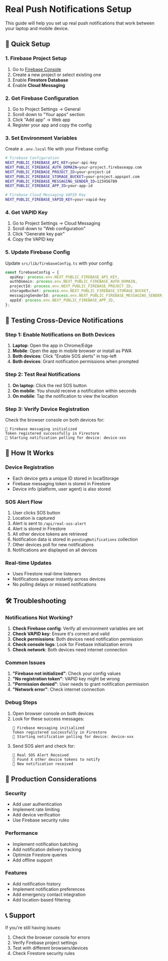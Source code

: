 # Real Push Notifications Setup

This guide will help you set up real push notifications that work between your laptop and mobile device.

## 🚀 Quick Setup

### 1. Firebase Project Setup

1. Go to [Firebase Console](https://console.firebase.google.com/)
2. Create a new project or select existing one
3. Enable **Firestore Database**
4. Enable **Cloud Messaging**

### 2. Get Firebase Configuration

1. Go to Project Settings → General
2. Scroll down to "Your apps" section
3. Click "Add app" → Web app
4. Register your app and copy the config

### 3. Set Environment Variables

Create a `.env.local` file with your Firebase config:

```bash
# Firebase Configuration
NEXT_PUBLIC_FIREBASE_API_KEY=your-api-key
NEXT_PUBLIC_FIREBASE_AUTH_DOMAIN=your-project.firebaseapp.com
NEXT_PUBLIC_FIREBASE_PROJECT_ID=your-project-id
NEXT_PUBLIC_FIREBASE_STORAGE_BUCKET=your-project.appspot.com
NEXT_PUBLIC_FIREBASE_MESSAGING_SENDER_ID=123456789
NEXT_PUBLIC_FIREBASE_APP_ID=your-app-id

# Firebase Cloud Messaging VAPID Key
NEXT_PUBLIC_FIREBASE_VAPID_KEY=your-vapid-key
```

### 4. Get VAPID Key

1. Go to Project Settings → Cloud Messaging
2. Scroll down to "Web configuration"
3. Click "Generate key pair"
4. Copy the VAPID key

### 5. Update Firebase Config

Update `src/lib/firebaseConfig.ts` with your config:

```typescript
const firebaseConfig = {
  apiKey: process.env.NEXT_PUBLIC_FIREBASE_API_KEY,
  authDomain: process.env.NEXT_PUBLIC_FIREBASE_AUTH_DOMAIN,
  projectId: process.env.NEXT_PUBLIC_FIREBASE_PROJECT_ID,
  storageBucket: process.env.NEXT_PUBLIC_FIREBASE_STORAGE_BUCKET,
  messagingSenderId: process.env.NEXT_PUBLIC_FIREBASE_MESSAGING_SENDER_ID,
  appId: process.env.NEXT_PUBLIC_FIREBASE_APP_ID,
};
```

## 📱 Testing Cross-Device Notifications

### Step 1: Enable Notifications on Both Devices

1. **Laptop**: Open the app in Chrome/Edge
2. **Mobile**: Open the app in mobile browser or install as PWA
3. **Both devices**: Click "Enable SOS alerts" in top-left
4. **Both devices**: Grant notification permissions when prompted

### Step 2: Test Real Notifications

1. **On laptop**: Click the red SOS button
2. **On mobile**: You should receive a notification within seconds
3. **On mobile**: Tap the notification to view the location

### Step 3: Verify Device Registration

Check the browser console on both devices for:

```
📱 Firebase messaging initialized
Token registered successfully in Firestore
🔔 Starting notification polling for device: device-xxx
```

## 🔧 How It Works

### Device Registration

- Each device gets a unique ID stored in localStorage
- Firebase messaging token is stored in Firestore
- Device info (platform, user agent) is also stored

### SOS Alert Flow

1. User clicks SOS button
2. Location is captured
3. Alert is sent to `/api/real-sos-alert`
4. Alert is stored in Firestore
5. All other device tokens are retrieved
6. Notification data is stored in `pendingNotifications` collection
7. Other devices poll for new notifications
8. Notifications are displayed on all devices

### Real-time Updates

- Uses Firestore real-time listeners
- Notifications appear instantly across devices
- No polling delays or missed notifications

## 🛠️ Troubleshooting

### Notifications Not Working?

1. **Check Firebase config**: Verify all environment variables are set
2. **Check VAPID key**: Ensure it's correct and valid
3. **Check permissions**: Both devices need notification permission
4. **Check console logs**: Look for Firebase initialization errors
5. **Check network**: Both devices need internet connection

### Common Issues

1. **"Firebase not initialized"**: Check your config values
2. **"No registration token"**: VAPID key might be wrong
3. **"Permission denied"**: User needs to grant notification permission
4. **"Network error"**: Check internet connection

### Debug Steps

1. Open browser console on both devices
2. Look for these success messages:
   ```
   📱 Firebase messaging initialized
   Token registered successfully in Firestore
   🔔 Starting notification polling for device: device-xxx
   ```
3. Send SOS alert and check for:
   ```
   🚨 Real SOS Alert Received
   📱 Found X other device tokens to notify
   🔔 New notification received
   ```

## 🎯 Production Considerations

### Security

- Add user authentication
- Implement rate limiting
- Add device verification
- Use Firebase security rules

### Performance

- Implement notification batching
- Add notification delivery tracking
- Optimize Firestore queries
- Add offline support

### Features

- Add notification history
- Implement notification preferences
- Add emergency contact integration
- Add location-based filtering

## 📞 Support

If you're still having issues:

1. Check the browser console for errors
2. Verify Firebase project settings
3. Test with different browsers/devices
4. Check Firestore security rules
